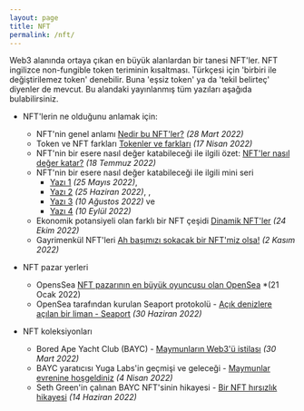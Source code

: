 ```yaml
---
layout: page
title: NFT
permalink: /nft/
---
```


Web3 alanında ortaya çıkan en büyük alanlardan bir tanesi NFT'ler. NFT ingilizce non-fungible token teriminin kısaltması. Türkçesi için 'birbiri ile değiştirilemez token' denebilir. Buna 'eşsiz token' ya da 'tekil belirteç' diyenler de mevcut. Bu alandaki yayınlanmış tüm yazıları aşağıda bulabilirsiniz.

- NFT'lerin ne olduğunu anlamak için: 

  - NFT'nin genel anlamı [Nedir bu NFT'ler?](/genel/2022/03/28/nedir-bu-nftler.html) *(28 Mart 2022)*
  - Token ve NFT farkları [Tokenler ve farkları](/genel/2022/04/17/tokenler-ve-farklari.html) *(17 Nisan 2022)*
  - NFT'nin bir esere nasıl değer katabileceği ile ilgili özet: [NFT'ler nasıl değer katar?](/genel/2022/07/18/nft-nasil-deger-katar.html) *(18 Temmuz 2022)*
  - NFT'nin bir esere nasıl değer katabileceği ile ilgili mini seri 
    - [Yazı 1](/genel/2022/05/25/NFTnin-faydalari-1.html) *(25 Mayıs 2022)*, 
    - [Yazı 2](/genel/2022/06/25/NFTnin-faydalari-2.html) *(25 Haziran 2022)*, ,
    - [Yazı 3](/genel/2022/08/10/nftnin-faydalari-III.html) *(10 Ağustos 2022)* ve 
    - [Yazı 4](/genel/2022/09/10/nftnin-faydalari-IV.html) *(10 Eylül 2022)*
  - Ekonomik potansiyeli olan farklı bir NFT çeşidi [Dinamik NFT'ler](/genel/2022/10/24/dinamik-nftler.html) *(24 Ekim 2022)*
  - Gayrimenkül NFT'leri [Ah başımızı sokacak bir NFT'miz olsa!](/genel/2022/11/02/basimizi-sokacak-bir-nftmiz-olsa.html) *(2 Kasım 2022)*

- NFT pazar yerleri
  -  OpensSea [NFT pazarının en büyük oyuncusu olan OpenSea](/genel/2022/01/21/open-sea-acik-denizlere-yol-almak.html) *(21 Ocak 2022)
  -  OpenSea tarafından kurulan Seaport protokolü - [Açık denizlere açılan bir liman - Seaport](/genel/2022/06/30/acik-denizlere-acilan-liman-seaport.html) *(30 Haziran 2022)* 

- NFT koleksiyonları
  - Bored Ape Yacht Club (BAYC) - [Maymunların Web3'ü istilası](/genel/2022/03/30/maymunlar-istilasi.html) *(30 Mart 2022)*
  - BAYC yaratıcısı Yuga Labs'in geçmişi ve geleceği - [Maymunlar evrenine hoşgeldiniz](/genel/2022/04/04/maymunlar-evrenine-hosgeldiniz.html) *(4 Nisan 2022)*
  - Seth Green'in çalınan BAYC NFT'sinin hikayesi - [Bir NFT hırsızlık hikayesi](/genel/2022/06/14/bir-nft-calinma-hikayesi.html) *(14 Haziran 2022)*

